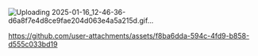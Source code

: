 ![Uploading 2025-01-16_12-46-36-d6a8f7e4d8ce9fae204d063e4a5a215d.gif…]()


https://github.com/user-attachments/assets/f8ba6dda-594c-4fd9-b858-d555c033bd19

